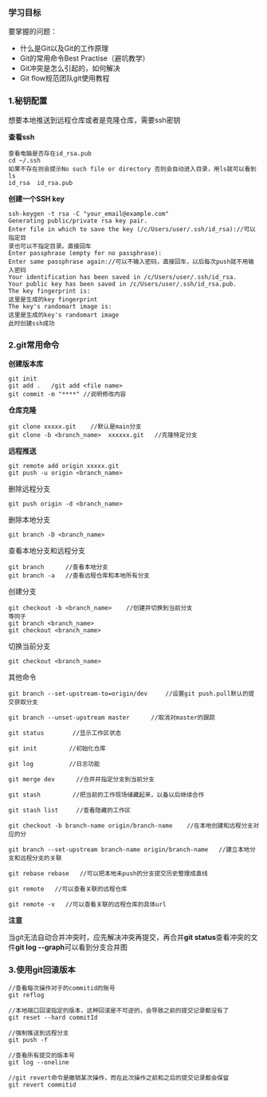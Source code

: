 ### 学习目标

要掌握的问题：

- 什么是Git以及Git的工作原理
- Git的常用命令Best Practise（避坑教学）
- Git冲突是怎么引起的，如何解决
- Git flow规范团队git使用教程

### 1.秘钥配置

想要本地推送到远程仓库或者是克隆仓库，需要ssh密钥

**查看ssh**

```
查看电脑是否存在id_rsa.pub
cd ~/.ssh
如果不存在则会提示No such file or directory 否则会自动进入目录，用ls就可以看到
ls
id_rsa  id_rsa.pub
```

**创建一个SSH key**

```
ssh-keygen -t rsa -C "your_email@example.com"
Generating public/private rsa key pair.
Enter file in which to save the key (/c/Users/user/.ssh/id_rsa)://可以指定⽬
录也可以不指定⽬录。直接回⻋
Enter passphrase (empty for no passphrase):
Enter same passphrase again://可以不输⼊密码，直接回⻋，以后每次push就不⽤输⼊密码
Your identification has been saved in /c/Users/user/.ssh/id_rsa.
Your public key has been saved in /c/Users/user/.ssh/id_rsa.pub.
The key fingerprint is:
这⾥是⽣成的key fingerprint
The key's randomart image is:
这⾥是⽣成的key's randomart image
此时创建ssh成功
```

### 2.git常用命令

**创建版本库**

```
git init
git add .   /git add <file name>
git commit -m "****" //说明修改内容
```

**仓库克隆**

```
git clone xxxxx.git    //默认是main分支
git clone -b <branch_name>  xxxxxx.git   //克隆特定分支
```

**远程推送**

```
git remote add origin xxxxx.git
git push -u origin <branch_name>
```

删除远程分支

```
git push origin -d <branch_name>
```

删除本地分支

```
git branch -D <branch_name>
```

查看本地分支和远程分支

```
git branch      //查看本地分支
git branch -a   //查看远程仓库和本地所有分支
```

创建分支

```
git checkout -b <branch_name>    //创建并切换到当前分支
等同于
git branch <branch_name>
git checkout <branch_name>
```

切换当前分支

```
git checkout <branch_name>
```

其他命令

```
git branch --set-upstream-to=origin/dev     //设置git push.pull默认的提交获取分支

git branch --unset-upstream master      //取消对master的跟踪

git status        //显示工作区状态

git init         //初始化仓库

git log          //日志功能

git merge dev      //合并并指定分支到当前分支

git stash         //把当前的工作现场储藏起来，以备以后继续合作

git stash list     //查看隐藏的工作区

git checkout -b branch-name origin/branch-name    //在本地创建和远程分支对应的分

git branch --set-upstream branch-name origin/branch-name   //建立本地分支和远程分支的关联

git rebase rebase   //可以把本地未push的分支提交历史整理成直线

git remote   //可以查看关联的远程仓库

git remote -v   //可以查看关联的远程仓库的具体url
```

**注意**

当git无法自动合并冲突时，应先解决冲突再提交，再合并**git status**查看冲突的文件**git log --graph**可以看到分支合并图

### 3.使用git回滚版本

```
//查看每次操作对于的commitid的账号
git reflog    

//本地端口回滚指定的版本，这种回滚是不可逆的，会导致之前的提交记录都没有了
git reset --hard commitId

//强制推送到远程分支
git push -f

//查看所有提交的版本号
git log --oneline

//git revert命令是撤销某次操作，而在此次操作之前和之后的提交记录都会保留
git revert commitid
```
